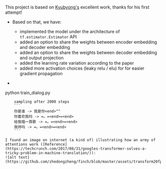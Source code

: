 This project is based on [Kyubyong's](https://github.com/Kyubyong/transformer) excellent work, thanks for his first attempt!

* Based on that, we have:
  * implemented the model under the architecture of ```tf.estimator.Estimator``` API
  * added an option to share the weights between encoder embedding and decoder embedding
  * added an option to share the weights between decoder embedding and output projection
  * added the learning rate variation according to the paper
  * added more activation choices (leaky relu / elu) for for easier gradient propagation

* ```
python train_dialog.py
```
    sampling after 2000 steps
    ```
    你是谁 -> 我是你<end>^^
    你喜欢我吗 -> =。=<end>=<end>
    给我唱一首歌 -> =。=<end>=<end>
    我帅吗 -> =。=<end>=<end>
    ```

I found an image on internet (a kind of) illustrating how an army of attentions work ([Reference](https://techcrunch.com/2017/08/31/googles-transformer-solves-a-tricky-problem-in-machine-translation/)):
![alt text](https://github.com/zhedongzheng/finch/blob/master/assets/transform20fps.gif)

